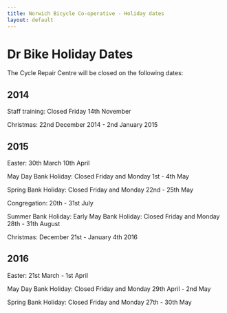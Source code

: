```yaml
---
title: Norwich Bicycle Co-operative - Holiday dates
layout: default
---
```


# Dr Bike Holiday Dates

The Cycle Repair Centre will be closed on the following dates:

## 2014

Staff training: Closed Friday 14th November 

Christmas: 22nd December 2014 - 2nd January 2015

## 2015

Easter: 30th March 10th April

May Day Bank Holiday: Closed Friday and Monday 1st - 4th May

Spring Bank Holiday: Closed Friday and Monday 22nd - 25th May

Congregation: 20th - 31st July

Summer Bank Holiday: Early May Bank Holiday: Closed Friday and Monday 28th - 31th August

Christmas: December 21st - January 4th 2016

## 2016

Easter: 21st March - 1st April

May Day Bank Holiday: Closed Friday and Monday 29th April - 2nd May

Spring Bank Holiday: Closed Friday and Monday 27th - 30th May

